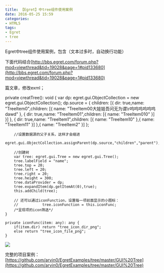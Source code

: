 ```yaml
---
title: 【Egret】中tree组件使用案例
date: 2016-05-25 15:59
categories:
- HTML5
tags:
- Egret
- tree
---
```


Egret中tree组件使用案例，包含（文本过多时，自动换行功能）

下面代码结合[http://bbs.egret.com/forum.php?mod=viewthread&tid=19028&page=1#pid133680](http://bbs.egret.com/forum.php?mod=viewthread&tid=19028&page=1#pid133680)
<!--more-->
篇文章，修改exml；

private creatTree(): void {
        var dp: egret.gui.ObjectCollection = new egret.gui.ObjectCollection();
        dp.source = { children: [{ dir: true,name: "TreeItem0",children: [{ name: "TreeItem00大娃娃吾问无为谓\r呜呜呜呜呜呜dawd" },
            { dir: true,name: "TreeItem01",children: [{ name: "TreeItem010" }] }] },
            { dir: true,name: "TreeItem1",children: [{ name: "TreeItem10" },{ name: "TreeItem11" }] },{ name: "TreeItem2" }] };

        //设置数据源的父子关系，这样才会缩进 
        egret.gui.ObjectCollection.assignParent(dp.source,"children","parent");

        //创建树 
        var tree: egret.gui.Tree = new egret.gui.Tree();
        tree.labelField = "name";
        tree.top = 20;
        tree.left = 20;
        tree.right = 20;
        tree.height = 300;
        tree.dataProvider = dp;
        tree.expandItem(dp.getItemAt(0),true);
        this.addChild(tree);

        // 还可以通过iconFunction，设置每一项前面显示的小图标：
        //           tree.iconFunction = this.iconFunc; 
        /*呈现项的icon筛选*/
    }

    private iconFunc(item: any): any {
        if(item.dir) return "tree_icon_dir_png";
        else return "tree_icon_file_png";
    } 

![](http://img.blog.csdn.net/20160525155913934?watermark/2/text/aHR0cDovL2Jsb2cuY3Nkbi5uZXQv/font/5a6L5L2T/fontsize/400/fill/I0JBQkFCMA==/dissolve/70/gravity/Center)

完整的项目案例：[https://github.com/arvin0/EgretExamples/tree/master/GUI%20Tree](https://github.com/arvin0/EgretExamples/tree/master/GUI%20Tree)

<div style="top: 786px">


</div>
